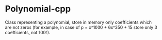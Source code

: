 # Polynomial-cpp
 Class representing a polynomial, store in memory only coefficients which are not zeros (for example, in case of p = x^1000 + 6x^350 + 15 store only 3 coefficients, not 1001).
